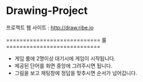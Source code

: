 # Drawing-Project
프로젝트 웹 사이트 : http://draw.ribe.io


============================ 룰 ============================

+ 게임 룸에 2명이상 대기시에 게임이 시작됩니다.
+ 제공된 단어를 화면 중앙에 그려주시면 됩니다.
+ 그림을 보고 채팅창에 정답을 맞추시면 순서가 넘어갑니다.

